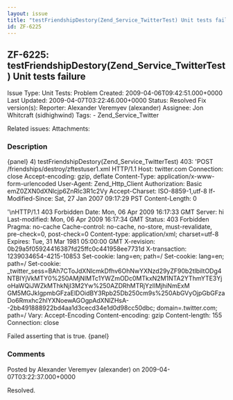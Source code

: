 ```yaml
---
layout: issue
title: "testFriendshipDestory(Zend_Service_TwitterTest) Unit tests failure"
id: ZF-6225
---
```


ZF-6225: testFriendshipDestory(Zend\_Service\_TwitterTest) Unit tests failure
-----------------------------------------------------------------------------

 Issue Type: Unit Tests: Problem Created: 2009-04-06T09:42:51.000+0000 Last Updated: 2009-04-07T03:22:46.000+0000 Status: Resolved Fix version(s): 
 Reporter:  Alexander Veremyev (alexander)  Assignee:  Jon Whitcraft (sidhighwind)  Tags: - Zend\_Service\_Twitter
 
 Related issues: 
 Attachments: 
### Description

{panel} 4) testFriendshipDestory(Zend\_Service\_TwitterTest) 403: 'POST /friendships/destroy/zftestuser1.xml HTTP/1.1 Host: twitter.com Connection: close Accept-encoding: gzip, deflate Content-Type: application/x-www-form-urlencoded User-Agent: Zend\_Http\_Client Authorization: Basic emZ0ZXN0dXNlcjp6ZnRlc3R1c2Vy Accept-Charset: ISO-8859-1,utf-8 If-Modified-Since: Sat, 27 Jan 2007 09:17:29 PST Content-Length: 0

'\\nHTTP/1.1 403 Forbidden Date: Mon, 06 Apr 2009 16:17:33 GMT Server: hi Last-modified: Mon, 06 Apr 2009 16:17:34 GMT Status: 403 Forbidden Pragma: no-cache Cache-control: no-cache, no-store, must-revalidate, pre-check=0, post-check=0 Content-type: application/xml; charset=utf-8 Expires: Tue, 31 Mar 1981 05:00:00 GMT X-revision: 0b29a5f05924416387fd25ffc0c441958ee7731d X-transaction: 1239034654-4215-10853 Set-cookie: lang=en; path=/ Set-cookie: lang=en; path=/ Set-cookie: \_twitter\_sess=BAh7CToJdXNlcmkDfhv6OhNwYXNzd29yZF90b2tlbiItODg4NTBlYjVkMTY0%250AMjNlMTc1YWZmODc0MTkxN2M1NTA2YThmYTE3YjoHaWQiJWZkMThkNjI3M2Yw%250AZDRhMTRjYzllMjhiNmExM GM5MGJkIgpmbGFzaElDOidBY3Rpb25Db250cm9s%250AbGVyOjpGbGFzaDo6Rmxhc2hIYXNoewAGOgpAdXNlZHsA--2bb491888922bd4aa1d3cecd34e1d0d98cc50dbc; domain=.twitter.com; path=/ Vary: Accept-Encoding Content-encoding: gzip Content-length: 155 Connection: close

Failed asserting that is true. {panel}

 

 

### Comments

Posted by Alexander Veremyev (alexander) on 2009-04-07T03:22:37.000+0000

Resolved.

 

 